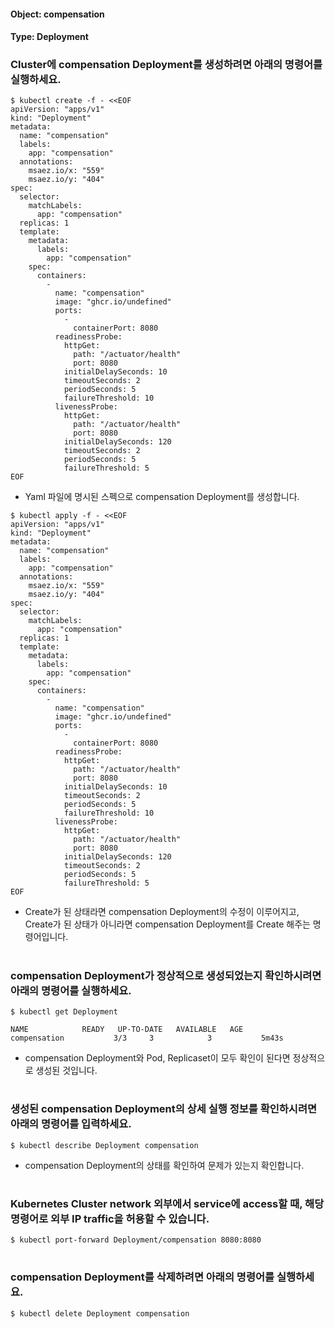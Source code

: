 
#### Object: compensation
#### Type: Deployment

### Cluster에 compensation Deployment를 생성하려면 아래의 명령어를 실행하세요.

```
$ kubectl create -f - <<EOF 
apiVersion: "apps/v1"
kind: "Deployment"
metadata: 
  name: "compensation"
  labels: 
    app: "compensation"
  annotations: 
    msaez.io/x: "559"
    msaez.io/y: "404"
spec: 
  selector: 
    matchLabels: 
      app: "compensation"
  replicas: 1
  template: 
    metadata: 
      labels: 
        app: "compensation"
    spec: 
      containers: 
        - 
          name: "compensation"
          image: "ghcr.io/undefined"
          ports: 
            - 
              containerPort: 8080
          readinessProbe: 
            httpGet: 
              path: "/actuator/health"
              port: 8080
            initialDelaySeconds: 10
            timeoutSeconds: 2
            periodSeconds: 5
            failureThreshold: 10
          livenessProbe: 
            httpGet: 
              path: "/actuator/health"
              port: 8080
            initialDelaySeconds: 120
            timeoutSeconds: 2
            periodSeconds: 5
            failureThreshold: 5
EOF
```
- Yaml 파일에 명시된 스펙으로 compensation Deployment를 생성합니다.

```
$ kubectl apply -f - <<EOF 
apiVersion: "apps/v1"
kind: "Deployment"
metadata: 
  name: "compensation"
  labels: 
    app: "compensation"
  annotations: 
    msaez.io/x: "559"
    msaez.io/y: "404"
spec: 
  selector: 
    matchLabels: 
      app: "compensation"
  replicas: 1
  template: 
    metadata: 
      labels: 
        app: "compensation"
    spec: 
      containers: 
        - 
          name: "compensation"
          image: "ghcr.io/undefined"
          ports: 
            - 
              containerPort: 8080
          readinessProbe: 
            httpGet: 
              path: "/actuator/health"
              port: 8080
            initialDelaySeconds: 10
            timeoutSeconds: 2
            periodSeconds: 5
            failureThreshold: 10
          livenessProbe: 
            httpGet: 
              path: "/actuator/health"
              port: 8080
            initialDelaySeconds: 120
            timeoutSeconds: 2
            periodSeconds: 5
            failureThreshold: 5
EOF
```
- Create가 된 상태라면 compensation Deployment의 수정이 이루어지고, Create가 된 상태가 아니라면 compensation Deployment를 Create 해주는 명령어입니다.  
#

### compensation Deployment가 정상적으로 생성되었는지 확인하시려면 아래의 명령어를 실행하세요.

```
$ kubectl get Deployment

NAME            READY   UP-TO-DATE   AVAILABLE   AGE
compensation           3/3     3            3           5m43s

```
- compensation Deployment와 Pod, Replicaset이 모두 확인이 된다면 정상적으로 생성된 것입니다.
#

### 생성된 compensation Deployment의 상세 실행 정보를 확인하시려면 아래의 명령어를 입력하세요.

```
$ kubectl describe Deployment compensation
```
- compensation Deployment의 상태를 확인하여 문제가 있는지 확인합니다. 
#

### Kubernetes Cluster network 외부에서 service에 access할 때, 해당 명령어로 외부 IP traffic을 허용할 수 있습니다.

```
$ kubectl port-forward Deployment/compensation 8080:8080
```
#

### compensation Deployment를 삭제하려면 아래의 명령어를 실행하세요.

```
$ kubectl delete Deployment compensation
```
#

